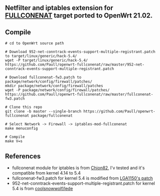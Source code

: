 ## Netfilter and iptables extension for [FULLCONENAT](https://github.com/Chion82/netfilter-full-cone-nat) target ported to OpenWrt 21.02.

Compile
---
```
# cd to OpenWrt source path

# Download 952-net-conntrack-events-support-multiple-registrant.patch to target/linux/generic/hack-5.4/
wget -P target/linux/generic/hack-5.4/ https://github.com/Paull/openwrt-fullconenat/raw/master/952-net-conntrack-events-support-multiple-registrant.patch

# Download fullconenat-fw3.patch to package/network/config/firewall/patches/
mkdir package/network/config/firewall/patches
wget -P package/network/config/firewall/patches/ https://github.com/Paull/openwrt-fullconenat/raw/master/fullconenat-fw3.patch

# Clone this repo
git clone -b master --single-branch https://github.com/Paull/openwrt-fullconenat package/fullconenat

# Select Network -> Firewall -> iptables-mod-fullconenat
make menuconfig

# Compile
make V=s
```

References
---
- fullconenat module for iptables is from [Chion82](https://github.com/Chion82/netfilter-full-cone-nat), I'v tested and it's compatible from kernel 4.14 to 5.4
- fullconenat-fw3.patch for kernel 5.4 is modified from [LGA1150's patch](https://github.com/LGA1150/fullconenat-fw3-patch)
- 952-net-conntrack-events-support-multiple-registrant.patch for kernel 5.4 is from [coolsnowwolf/lede](https://github.com/coolsnowwolf/lede/blob/master/target/linux/generic/hack-5.4/952-net-conntrack-events-support-multiple-registrant.patch)
